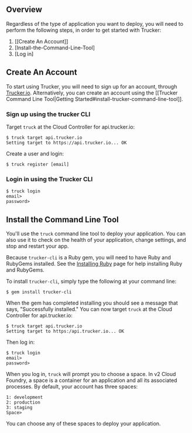 ## Overview
Regardless of the type of application you want to deploy, you will need to perform the following steps, in order to get started with Trucker:

1. [[Create An Account]]
2. [Install-the-Command-Line-Tool]
3. [Log in]

## Create An Account
To start using Trucker, you will need to sign up for an account, through [Trucker.io](https://trucker.io). Alternatively, you can create an account using the [[Trucker Command Line Tool|Getting Started#install-trucker-command-line-tool]].

### Sign up using the trucker CLI
Target `truck` at the Cloud Controller for api.trucker.io:

```
$ truck target api.trucker.io
Setting target to https://api.trucker.io... OK
```

Create a user and login:
```
$ truck register [email]
```

### Login in using the Trucker CLI
```
$ truck login
email>
password>
```

## Install the Command Line Tool
You'll use the `truck` command line tool to deploy your application. You can also use it to check on the health of your application, change settings, and stop and restart your app.

Because `trucker-cli` is a Ruby gem, you will need to have Ruby and RubyGems installed. See the [Installing Ruby](installing-ruby) page for help installing Ruby and RubyGems.

To install `trucker-cli`, simply type the following at your command line:
```
$ gem install trucker-cli
```

When the gem has completed installing you should see a message that says, "Successfully installed." You can now target `truck` at the Cloud Controller for api.trucker.io:

```
$ truck target api.trucker.io
Setting target to https:/api.trucker.io... OK
```

Then log in:
```
$ truck login
email>
password>
```

When you log in, `truck` will prompt you to choose a space. In v2 Cloud Foundry, a space is a container for an application and all its associated processes. By default, your account has three spaces:
```
1: development
2: production
3: staging
Space>
```
You can choose any of these spaces to deploy your application.

